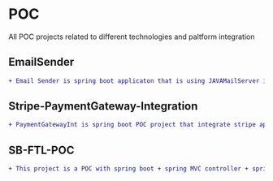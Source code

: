 # POC
All POC projects related to different technologies and paltform integration

## EmailSender
```diff
+ Email Sender is spring boot applicaton that is using JAVAMailServer interface for sending email . Gmail SMPT server is used for demo purpose. Modify the properties files for SMPT setting!
````
## Stripe-PaymentGateway-Integration
```diff
+ PaymentGatewayInt is spring boot POC project that integrate stripe api for collecting CC info from customers. Kind of Payment gateway integration POC. Once customer initate the request its redirected to payment page, using public key. After getting the client CC related info Stripe will redirect a POST request to this Spring boot app eithet the payment is successfull or failed.
````
## SB-FTL-POC

```diff
+ This project is a POC with spring boot + spring MVC controller + spring REST  Controller + Localization + freemarker template.
`````
